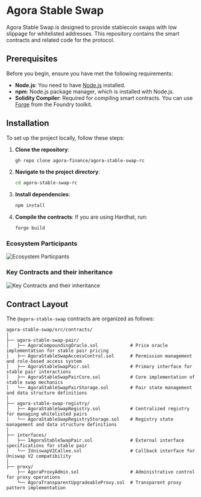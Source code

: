 # Agora Stable Swap

Agora Stable Swap is designed to provide stablecoin swaps with low slippage for whitelisted addresses. This repository contains the smart contracts and related code for the protocol.

## Prerequisites

Before you begin, ensure you have met the following requirements:

- **Node.js**: You need to have [Node.js](https://nodejs.org/) installed.
- **npm**: Node.js package manager, which is installed with Node.js.
- **Solidity Compiler**: Required for compiling smart contracts. You can use [Forge](https://book.getfoundry.sh/forge/) from the Foundry toolkit.

## Installation

To set up the project locally, follow these steps:

1. **Clone the repository**:
   ```bash
   gh repo clone agora-finance/agora-stable-swap-rc
   ```

2. **Navigate to the project directory**:
   ```bash
   cd agora-stable-swap-rc
   ```

3. **Install dependencies**:
   ```bash
   npm install
   ```

4. **Compile the contracts**:
   If you are using Hardhat, run:
   ```bash
   forge build
   ```

### Ecosystem Participants
![Ecosystem Particpants](docs/_images/ecosystem.jpg)

### Key Contracts and their inheritance
![Key Contracts and their inheritance](docs/_images/inheritance.jpg)

## Contract Layout

The `@agora-stable-swap` contracts are organized as follows:

```
agora-stable-swap/src/contracts/
│
├── agora-stable-swap-pair/
│   ├── AgoraCompoundingOracle.sol            # Price oracle implementation for stable pair pricing
│   ├── AgoraStableSwapAccessControl.sol      # Permission management and role-based access system
│   ├── AgoraStableSwapPair.sol               # Primary interface for stable pair interactions
│   ├── AgoraStableSwapPairCore.sol           # Core implementation of stable swap mechanics
│   └── AgoraStableSwapPairStorage.sol        # Pair state management and data structure definitions
│
├── agora-stable-swap-registry/
│   ├── AgoraStableSwapRegistry.sol           # Centralized registry for managing whitelisted pairs
│   └── AgoraStableSwapRegistryStorage.sol    # Registry state management and data structure definitions
│
├── interfaces/
│   ├── IAgoraStableSwapPair.sol              # External interface specifications for stable pair
│   └── IUniswapV2Callee.sol                  # Callback interface for Uniswap V2 compatibility
│
├── proxy/
    ├── AgoraProxyAdmin.sol                   # Administrative control for proxy operations
    └── AgoraTransparentUpgradeableProxy.sol  # Transparent proxy pattern implementation
```

